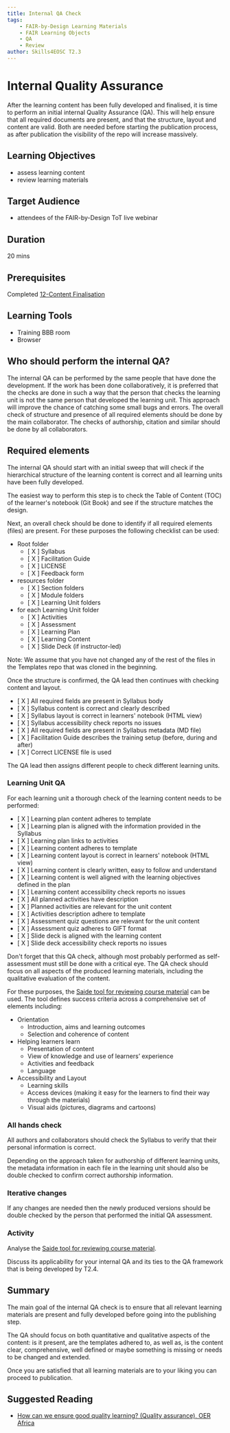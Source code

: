 ```yaml
---
title: Internal QA Check
tags: 
    - FAIR-by-Design Learning Materials
    - FAIR Learning Objects
    - QA
    - Review
author: Skills4EOSC T2.3
---
```


# Internal Quality Assurance

After the learning content has been fully developed and finalised, it is time to perform an initial internal Quality Assurance (QA). This will help ensure that all required documents are present, and that the structure, layout and content are valid. Both are needed before starting the publication process, as after publication the visibility of the repo will increase massively.  

## Learning Objectives

- assess learning content
- review learning materials

## Target Audience

- attendees of the FAIR-by-Design ToT live webinar

## Duration

20 mins

## Prerequisites

Completed [12-Content Finalisation](../12-Content%20Finalisation/12-Content_finalisation.md)

## Learning Tools

- Training BBB room
- Browser


## Who should perform the internal QA?

The internal QA can be performed by the same people that have done the development. If the work has been done collaboratively, it is preferred that the checks are done in such a way that the person that checks the learning unit is not the same person that developed the learning unit. This approach will improve the chance of catching some small bugs and errors. The overall check of structure and presence of all required elements should be done by the main collaborator. The checks of authorship, citation and similar should be done by all collaborators. 

## Required elements

The internal QA should start with an initial sweep that will check if the hierarchical structure of the learning content is correct and all learning units have been fully developed.

The easiest way to perform this step is to check the Table of Content (TOC) of the learner's notebook (Git Book) and see if the structure matches the design.

Next, an overall check should be done to identify if all required elements (files) are present. For these purposes the following checklist can be used:

- Root folder
    - [ X ] Syllabus
    - [ X ] Facilitation Guide
    - [ X ] LICENSE
    - [ X ] Feedback form
- resources folder
    - [ X ] Section folders
    - [ X ] Module folders
    - [ X ] Learning Unit folders
- for each Learning Unit folder
    - [ X ] Activities
    - [ X ] Assessment
    - [ X ] Learning Plan
    - [ X ] Learning Content
    - [ X ] Slide Deck (if instructor-led)

Note: We assume that you have not changed any of the rest of the files in the Templates repo that was cloned in the beginning. 

Once the structure is confirmed, the QA lead then continues with checking content and layout. 

- [ X ] All required fields are present in Syllabus body
- [ X ] Syllabus content is correct and clearly described
- [ X ] Syllabus layout is correct in learners' notebook (HTML view)
- [ X ] Syllabus accessibility check reports no issues
- [ X ] All required fields are present in Syllabus metadata (MD file)
- [ X ] Facilitation Guide describes the training setup (before, during and after)
- [ X ] Correct LICENSE file is used

The QA lead then assigns different people to check different learning units.

### Learning Unit QA 

For each learning unit a thorough check of the learning content needs to be performed:

- [ X ] Learning plan content adheres to template
- [ X ] Learning plan is aligned with the information provided in the Syllabus
- [ X ] Learning plan links to activities
- [ X ] Learning content adheres to template
- [ X ] Learning content layout is correct in learners' notebook (HTML view)
- [ X ] Learning content is clearly written, easy to follow and understand
- [ X ] Learning content is well aligned with the learning objectives defined in the plan
- [ X ] Learning content accessibility check reports no issues
- [ X ] All planned activities have description
- [ X ] Planned activities are relevant for the unit content
- [ X ] Activities description adhere to template
- [ X ] Assessment quiz questions are relevant for the unit content
- [ X ] Assessment quiz adheres to GIFT format
- [ X ] Slide deck is aligned with the learning content
- [ X ] Slide deck accessibility check reports no issues

Don't forget that this QA check, although most probably performed as self-assessment must still be done with a critical eye. The QA check should focus on all aspects of the produced learning materials, including the qualitative evaluation of the content.

For these purposes, the [Saide tool for reviewing course material](https://www.oerafrica.org/sites/default/files/course_design/8.%20Reviewing%20course%20materials%20tool%20.doc) can be used. The tool defines success criteria across a comprehensive set of elements including:

- Orientation
    - Introduction, aims and learning outcomes
    - Selection and coherence of content
- Helping learners learn
    - Presentation of content
    - View of knowledge and use of learners’ experience
    - Activities and feedback
    - Language
- Accessibility and Layout
    - Learning skills
    - Access devices (making it easy for the learners to find their way through the materials)
    - Visual aids (pictures, diagrams and cartoons)

### All hands check

All authors and collaborators should check the Syllabus to verify that their personal information is correct. 

Depending on the approach taken for authorship of different learning units, the metadata information in each file in the learning unit should also be double checked to confirm correct authorship information.

### Iterative changes

If any changes are needed then the newly produced versions should be double checked by the person that performed the initial QA assessment. 

### Activity

Analyse the [Saide tool for reviewing course material](https://www.oerafrica.org/sites/default/files/course_design/8.%20Reviewing%20course%20materials%20tool%20.doc).

Discuss its applicability for your internal QA and its ties to the QA framework that is being developed by T2.4.

## Summary

The main goal of the internal QA check is to ensure that all relevant learning materials are present and fully developed before going into the publishing step.

The QA should focus on both quantitative and qualitative aspects of the content: is it present, are the templates adhered to, as well as, is the content clear, comprehensive, well defined or maybe something is missing or needs to be changed and extended.

Once you are satisfied that all learning materials are to your liking you can proceed to publication. 

## Suggested Reading
- [How can we ensure good quality learning? (Quality assurance), OER Africa](https://www.oerafrica.org/35-how-can-we-ensure-good-quality-learning-quality-assurance)
